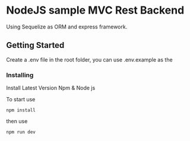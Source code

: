 # NodeJS sample MVC Rest Backend
Using Sequelize as ORM and express framework.

## Getting Started

Create a .env file in the root folder, you can use .env.example as the 

### Installing
Install Latest Version Npm & Node js

To start use
```
npm install
```
then use
```
npm run dev
```